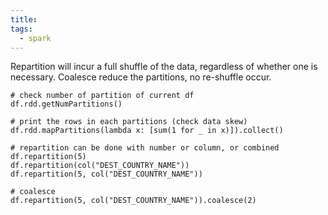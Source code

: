 ```yaml
---
title: 
tags:
  - spark
---
```

Repartition will incur a full shuffle of the data, regardless of whether one is necessary. 
Coalesce reduce the partitions, no re-shuffle occur.


```
# check number of partition of current df
df.rdd.getNumPartitions()

# print the rows in each partitions (check data skew)
df.rdd.mapPartitions(lambda x: [sum(1 for _ in x)]).collect()

# repartition can be done with number or column, or combined
df.repartition(5)
df.repartition(col("DEST_COUNTRY_NAME"))
df.repartition(5, col("DEST_COUNTRY_NAME"))

# coalesce
df.repartition(5, col("DEST_COUNTRY_NAME")).coalesce(2)
```